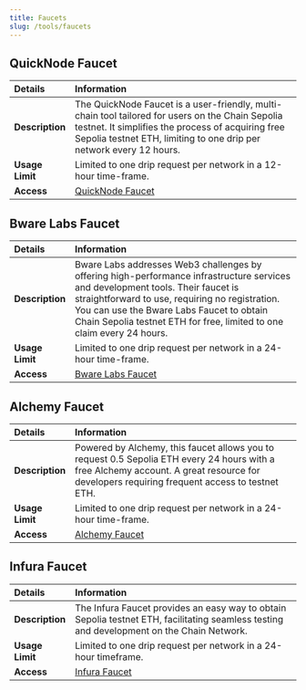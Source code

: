 ```yaml
---
title: Faucets
slug: /tools/faucets
---
```


## QuickNode Faucet

| **Details**         | **Information** |
|:--------------------|:----------------|
| **Description**     | The QuickNode Faucet is a user-friendly, multi-chain tool tailored for users on the Chain Sepolia testnet. It simplifies the process of acquiring free Sepolia testnet ETH, limiting to one drip per network every 12 hours. |
| **Usage Limit**     | Limited to one drip request per network in a 12-hour time-frame. |
| **Access**          | [QuickNode Faucet](https://faucet.quicknode.com/ethereum/sepolia) |

## Bware Labs Faucet

| **Details**         | **Information** |
|:--------------------|:----------------|
| **Description**     | Bware Labs addresses Web3 challenges by offering high-performance infrastructure services and development tools. Their faucet is straightforward to use, requiring no registration. You can use the Bware Labs Faucet to obtain Chain Sepolia testnet ETH for free, limited to one claim every 24 hours. |
| **Usage Limit**     | Limited to one drip request per network in a 24-hour time-frame. |
| **Access**          | [Bware Labs Faucet](https://bwarelabs.com/faucets) |

## Alchemy Faucet

| **Details**         | **Information** |
|:--------------------|:----------------|
| **Description**     | Powered by Alchemy, this faucet allows you to request 0.5 Sepolia ETH every 24 hours with a free Alchemy account. A great resource for developers requiring frequent access to testnet ETH. |
| **Usage Limit**     | Limited to one drip request per network in a 24-hour time-frame. |
| **Access**          | [Alchemy Faucet](https://sepoliafaucet.com/) |

## Infura Faucet

| **Details**         | **Information** |
|:--------------------|:----------------|
| **Description**     | The Infura Faucet provides an easy way to obtain Sepolia testnet ETH, facilitating seamless testing and development on the Chain Network. |
| **Usage Limit**     | Limited to one drip request per network in a 24-hour timeframe. |
| **Access**          | [Infura Faucet](https://www.infura.io/faucet/sepolia) |
